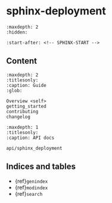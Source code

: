 # sphinx-deployment

```{toctree}
:maxdepth: 2
:hidden:

```

<!-- Extract content between SPHINX-START and SPHINX-END -->

```{include} ../README.md
:start-after: <!-- SPHINX-START -->
```

## Content

```{toctree}
:maxdepth: 2
:titlesonly:
:caption: Guide
:glob:

Overview <self>
getting_started
contributing
changelog
```

<!-- Disable to show when there is no api generation in the docs -->

```{toctree}
:maxdepth: 1
:titlesonly:
:caption: API docs

api/sphinx_deployment
```

## Indices and tables

- {ref}`genindex`
- {ref}`modindex`
- {ref}`search`
